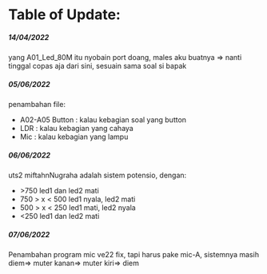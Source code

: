 <h1>Table of Update:</h1>

<h5>14/04/2022</h5>
<p>yang A01_Led_80M itu nyobain port doang, males aku buatnya => nanti tinggal copas aja dari sini, sesuain sama soal si bapak</p>

<h5>05/06/2022</h5>
<p>penambahan file:</p>
  <ul> 
    <li>A02-A05 Button : kalau kebagian soal yang button</li>
    <li>LDR : kalau kebagian yang cahaya</li>
    <li>Mic : kalau kebagian yang lampu</li>
  </ul>

<h5>06/06/2022</h5>
 <p>uts2 miftahnNugraha adalah sistem potensio, dengan:</p>
  <ul>
    <li>>750 led1 dan led2 mati</li>
    <li>750 > x < 500 led1 nyala, led2 mati</li>
    <li>500 > x < 250 led1 mati, led2 nyala</li>
    <li><250 led1 dan led2 mati</li>
  </ul>

<h5>07/06/2022</h5>
<p>Penambahan program mic ve22 fix, tapi harus pake mic-A, sistemnya masih diem=> muter kanan=> muter kiri=> diem</p> 



